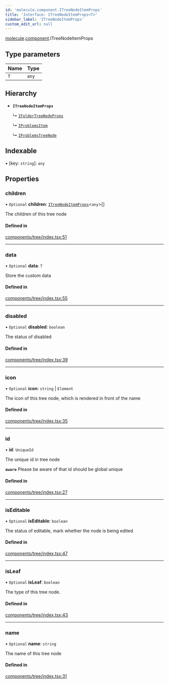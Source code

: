 ```yaml
---
id: 'molecule.component.ITreeNodeItemProps'
title: 'Interface: ITreeNodeItemProps<T>'
sidebar_label: 'ITreeNodeItemProps'
custom_edit_url: null
---
```


[molecule](../namespaces/molecule).[component](../namespaces/molecule.component).ITreeNodeItemProps

## Type parameters

| Name | Type  |
| :--- | :---- |
| `T`  | `any` |

## Hierarchy

-   **`ITreeNodeItemProps`**

    ↳ [`IFolderTreeNodeProps`](molecule.model.IFolderTreeNodeProps)

    ↳ [`IProblemsItem`](molecule.model.IProblemsItem)

    ↳ [`IProblemsTreeNode`](molecule.model.IProblemsTreeNode)

## Indexable

▪ [key: `string`]: `any`

## Properties

### children

• `Optional` **children**: [`ITreeNodeItemProps`](molecule.component.ITreeNodeItemProps)<`any`\>[]

The children of this tree node

#### Defined in

[components/tree/index.tsx:51](https://github.com/DTStack/molecule/blob/ff1a27ef/src/components/tree/index.tsx#L51)

---

### data

• `Optional` **data**: `T`

Store the custom data

#### Defined in

[components/tree/index.tsx:55](https://github.com/DTStack/molecule/blob/ff1a27ef/src/components/tree/index.tsx#L55)

---

### disabled

• `Optional` **disabled**: `boolean`

The status of disabled

#### Defined in

[components/tree/index.tsx:39](https://github.com/DTStack/molecule/blob/ff1a27ef/src/components/tree/index.tsx#L39)

---

### icon

• `Optional` **icon**: `string` \| `Element`

The icon of this tree node, which is rendered in front of the name

#### Defined in

[components/tree/index.tsx:35](https://github.com/DTStack/molecule/blob/ff1a27ef/src/components/tree/index.tsx#L35)

---

### id

• **id**: `UniqueId`

The unique id in tree node

**`aware`** Please be aware of that id should be global unique

#### Defined in

[components/tree/index.tsx:27](https://github.com/DTStack/molecule/blob/ff1a27ef/src/components/tree/index.tsx#L27)

---

### isEditable

• `Optional` **isEditable**: `boolean`

The status of editable, mark whether the node is being edited

#### Defined in

[components/tree/index.tsx:47](https://github.com/DTStack/molecule/blob/ff1a27ef/src/components/tree/index.tsx#L47)

---

### isLeaf

• `Optional` **isLeaf**: `boolean`

The type of this tree node.

#### Defined in

[components/tree/index.tsx:43](https://github.com/DTStack/molecule/blob/ff1a27ef/src/components/tree/index.tsx#L43)

---

### name

• `Optional` **name**: `string`

The name of this tree node

#### Defined in

[components/tree/index.tsx:31](https://github.com/DTStack/molecule/blob/ff1a27ef/src/components/tree/index.tsx#L31)

